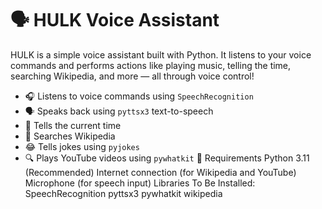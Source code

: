 # 🗣️ HULK Voice Assistant
HULK is a simple voice assistant built with Python. It listens to your voice commands and performs actions like playing music, telling the time, searching Wikipedia, and more — all through voice control!
- 🎧 Listens to voice commands using `SpeechRecognition`
- 🗣️ Speaks back using `pyttsx3` text-to-speech
- 📅 Tells the current time
- 📖 Searches Wikipedia
- 😂 Tells jokes using `pyjokes`
- 🔍 Plays YouTube videos using `pywhatkit`
📝 Requirements
Python 3.11 (Recommended)
Internet connection (for Wikipedia and YouTube)
Microphone (for speech input)
Libraries To Be Installed:
SpeechRecognition
pyttsx3
pywhatkit
wikipedia



